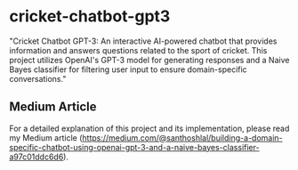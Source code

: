 # cricket-chatbot-gpt3
"Cricket Chatbot GPT-3: An interactive AI-powered chatbot that provides information and answers questions related to the sport of cricket. This project utilizes OpenAI's GPT-3 model for generating responses and a Naive Bayes classifier for filtering user input to ensure domain-specific conversations."
## Medium Article
For a detailed explanation of this project and its implementation, please read my Medium article (https://medium.com/@santhoshlal/building-a-domain-specific-chatbot-using-openai-gpt-3-and-a-naive-bayes-classifier-a97c01ddc6d6).
